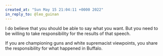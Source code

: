 ```yaml
---
created_at: "Sun May 15 21:04:11 +0000 2022"
in_reply_to: @leo_guinan
---
```


I do believe that you should be able to say what you want. But you need to be willing to take responsibility for the results of that speech.

If you are championing guns and white supremacist viewpoints, you share the responsibility for what happened in Buffalo.